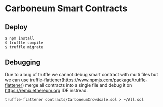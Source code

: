 # Carboneum Smart Contracts

## Deploy
```
$ npm install
$ truffle compile
$ truffle migrate
```

## Debugging
Due to a bug of truffle we cannot debug smart contract with multi files
but we can use truffle-flattener(https://www.npmjs.com/package/truffle-flattener)
merge all contracts into a single file and debug it on https://remix.ethereum.org IDE instread.
```
truffle-flattener contracts/CarboneumCrowdsale.sol > ~/All.sol
```
